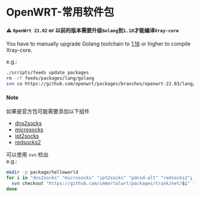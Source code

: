 # OpenWRT-常用软件包

#### ⚠ `OpenWrt 21.02` or 以前的版本需要升级`Golang`到`1.18`才能编译`Xray-core`
You have to manually upgrade Golang toolchain to [1.18](https://github.com/openwrt/packages/tree/openwrt-22.03/lang/golang) or higher to compile Xray-core.

e.g.:

```bash
./scripts/feeds update packages
rm -rf feeds/packages/lang/golang
svn co https://github.com/openwrt/packages/branches/openwrt-22.03/lang/golang feeds/packages/lang/golang
```

#### Note

如果是官方包可能需要添加以下组件

- [dns2socks](https://github.com/immortalwrt/packages/tree/master/net/dns2socks)
- [microsocks](https://github.com/immortalwrt/packages/tree/master/net/microsocks)
- [ipt2socks](https://github.com/immortalwrt/packages/tree/master/net/ipt2socks)
- [redsocks2](https://github.com/immortalwrt/packages/tree/master/net/redsocks2)

可以使用 `svn` 检出  
e.g.:

```bash
mkdir -p package/helloworld
for i in "dns2socks" "microsocks" "ipt2socks" "pdnsd-alt" "redsocks2"; do \
  svn checkout "https://github.com/immortalwrt/packages/trunk/net/$i" "package/helloworld/$i"; \
done
```
